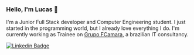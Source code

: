 ### Hello, I'm Lucas 👋

I'm a Junior Full Stack developer and Computer Engineering student. I just started in the programming world, but I already love everything I do. I'm currently working as Trainee on <a href="https://fcamara.com/">Grupo FCamara</a>, a brazilian IT consultancy.

[![Linkedin Badge](https://img.shields.io/badge/LucasEverest-0077B5?style=flat-square&logo=Linkedin&logoColor=white&link=https://www.linkedin.com/in/lucas-everest-844b4b1a7/)](https://www.linkedin.com/in/lucas-everest-844b4b1a7/)

